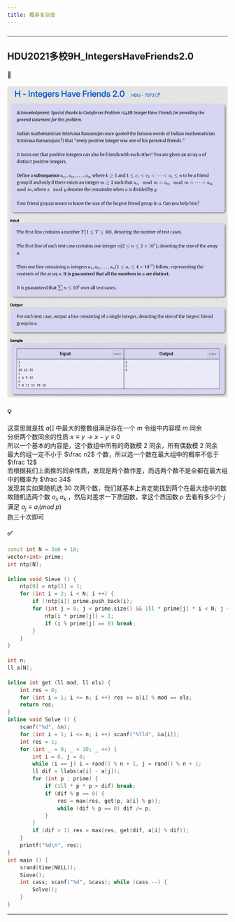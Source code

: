 ```yaml
---
title: 概率复杂度
---
```


###
<hr>

## HDU2021多校9H_IntegersHaveFriends2.0

#### 🔗
<a href="https://vjudge.net/contest/461349#problem/H">![20221113230203](https://raw.githubusercontent.com/Tequila-Avage/PicGoBeds/master/20221113230203.png)</a>

#### 💡
这意思就是找 $a[]$ 中最大的整数组满足存在一个 $m$ 令组中内容模 $m$ 同余  
分析两个数同余的性质 $x\equiv y\rightarrow x-y\equiv 0$  
所以一个基本的内容是，这个数组中所有的奇数模 $2$ 同余，所有偶数模 $2$ 同余  
最大的组一定不小于 $\frac n2$ 个数，所以选一个数在最大组中的概率不低于 $\frac 12$  
而根据我们上面推的同余性质，发现是两个数作差，而选两个数不是全都在最大组中的概率为 $\frac 34$  
发现其实如果随机选 $30$ 次两个数，我们就基本上肯定能找到两个在最大组中的数  
故随机选两个数 $a_i,a_k$ ，然后对差求一下质因数，拿这个质因数 $p$ 去看有多少个 $j$ 满足 $a_j\equiv a_i(mod\;p)$  
跑三十次即可  

#### ✅
```cpp
const int N = 3e6 + 10;
vector<int> prime;
int ntp[N];

inline void Sieve () {
    ntp[0] = ntp[1] = 1;
    for (int i = 2; i < N; i ++) {
        if (!ntp[i]) prime.push_back(i);
        for (int j = 0; j < prime.size() && 1ll * prime[j] * i < N; j ++) {
            ntp[i * prime[j]] = 1;
            if (i % prime[j] == 0) break;
        }
    }
}

int n;
ll a[N];

inline int get (ll mod, ll els) {
    int res = 0;
    for (int i = 1; i <= n; i ++) res += a[i] % mod == els;
    return res;
}
inline void Solve () {
    scanf("%d", &n);
    for (int i = 1; i <= n; i ++) scanf("%lld", &a[i]);
    int res = 1;
    for (int _ = 0; _ < 30; _ ++) {
        int i = 0, j = 0;
        while (i == j) i = rand() % n + 1, j = rand() % n + 1;
        ll dif = llabs(a[i] - a[j]);
        for (int p : prime) {
            if (1ll * p * p > dif) break;
            if (dif % p == 0) {
                res = max(res, get(p, a[i] % p));
                while (dif % p == 0) dif /= p;
            }
        }
        if (dif > 1) res = max(res, get(dif, a[i] % dif));
    }
    printf("%d\n", res);
}
int main () {
    srand(time(NULL));
    Sieve();
    int cass; scanf("%d", &cass); while (cass --) {
        Solve();
    }
}
```
<hr>
